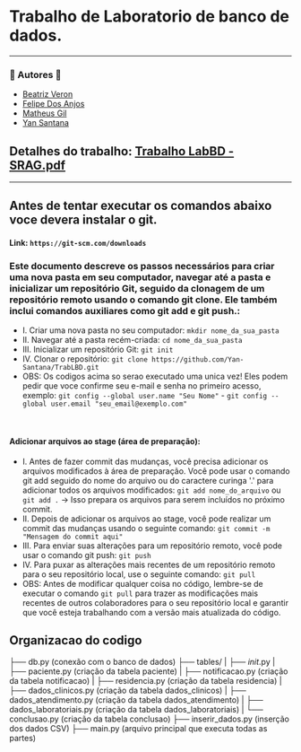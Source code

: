 # Trabalho de Laboratorio de banco de dados.

<hr>

### 🚀 Autores 🚀
  * [Beatriz Veron](https://github.com/Beatrizveron)
  * [Felipe Dos Anjos](https://github.com/FelipeDasr)
  * [Matheus Gil](https://github.com/MatheusSopranGil)
  * [Yan Santana](https://github.com/Yan-Santana)
    
## Detalhes do trabalho: [Trabalho LabBD - SRAG.pdf](https://github.com/Yan-Santana/TrabLBD/files/13252223/Trabalho.LabBD.-.SRAG.pdf)

<hr>

## Antes de tentar executar os comandos abaixo voce devera instalar o git. 
#### Link: `https://git-scm.com/downloads`

### Este documento descreve os passos necessários para criar uma nova pasta em seu computador, navegar até a pasta e inicializar um repositório Git, seguido da clonagem de um repositório remoto usando o comando git clone. Ele também inclui comandos auxiliares como git add e git push.:

  * I. Criar uma nova pasta no seu computador: `mkdir nome_da_sua_pasta`
  * II. Navegar até a pasta recém-criada: `cd nome_da_sua_pasta`
  * III. Inicializar um repositório Git: `git init`
  * IV. Clonar o repositório: `git clone https://github.com/Yan-Santana/TrabLBD.git` <br>
  * OBS: Os codigos acima so serao executado uma unica vez! Eles podem pedir que voce confirme seu e-mail e senha no primeiro acesso, exemplo: `git config --global user.name "Seu Nome"` - `git config --global user.email "seu_email@exemplo.com"`

<br>

####  Adicionar arquivos ao stage (área de preparação):

  * I. Antes de fazer commit das mudanças, você precisa adicionar os arquivos modificados à área de preparação. Você pode usar o comando git add seguido do nome do arquivo ou do caractere curinga '.' para adicionar todos os arquivos modificados: `git add nome_do_arquivo` ou `git add .` -> Isso prepara os arquivos para serem incluídos no próximo commit.
  * II. Depois de adicionar os arquivos ao stage, você pode realizar um commit das mudanças usando o seguinte comando: `git commit -m "Mensagem do commit aqui"`
  * III. Para enviar suas alterações para um repositório remoto, você pode usar o comando git push: `git push`
  * IV. Para puxar as alterações mais recentes de um repositório remoto para o seu repositório local, use o seguinte comando: `git pull` <br>
  * OBS: Antes de modificar qualquer coisa no código, lembre-se de executar o comando `git pull` para trazer as modificações mais recentes de outros colaboradores para o seu repositório local e garantir que você esteja trabalhando com a versão mais atualizada do código.

## Organizacao do codigo

├── db.py (conexão com o banco de dados)
├── tables/
|  ├── _init_.py
|  ├── paciente.py (criação da tabela paciente)
|  ├── notificacao.py (criação da tabela notificacao) 
|  ├── residencia.py (criação da tabela residencia)
|  ├── dados_clinicos.py (criação da tabela dados_clinicos)
|  ├── dados_atendimento.py (criação da tabela dados_atendimento)
|  ├── dados_laboratoriais.py (criação da tabela dados_laboratoriais)
|  └── conclusao.py (criação da tabela conclusao)
├── inserir_dados.py (inserção dos dados CSV) 
├── main.py (arquivo principal que executa todas as partes)